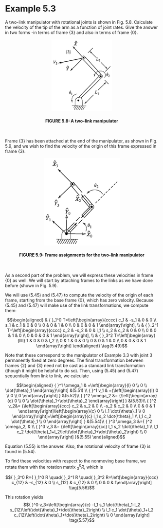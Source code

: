 &emsp;
# Example 5.3

A two-link manipulator with rotational joints is shown in Fig. 5.8. Calculate the velocity of the tip of the arm as a function of joint rates. Give the answer in two forms -in terms of frame $\{3\}$ and also in terms of frame $\{0\}$.

<div align=center>
    <img src="imgs/5.8.png" width=200>
    <h4>FIGURE 5.8: A two-link manipulator</h>
</div>
&emsp;

Frame $\{3\}$ has been attached at the end of the manipulator, as shown in Fig. 5.9, and we wish to find the velocity of the origin of this frame expressed in frame $\{3\}$. 

<div align=center>
    <img src="imgs/5.9.png" width=250>
    <h4>FIGURE 5.9: Frame assignments for the two-link manipulator</h>
</div>
&emsp;

As a second part of the problem, we will express these velocities in frame $\{0\}$ as well. We will start by attaching frames to the links as we have done before (shown in Fig. 5.9).

We will use $(5.45)$ and $(5.47)$ to compute the velocity of the origin of each frame, starting from the base frame $\{0\}$, which has zero velocity. Because (5.45) and (5.47) will make use of the link transformations, we compute them:

$$\begin{aligned}
& { }_1^0 T=\left[\begin{array}{cccc}
c_1 & -s_1 & 0 & 0 \\
s_1 & c_1 & 0 & 0 \\
0 & 0 & 1 & 0 \\
0 & 0 & 0 & 1
\end{array}\right], \\
& { }_2^1 T=\left[\begin{array}{cccc}
c_2 & -s_2 & 0 & l_1 \\
s_2 & c_2 & 0 & 0 \\
0 & 0 & 1 & 0 \\
0 & 0 & 0 & 1
\end{array}\right], \\
& { }_3^2 T=\left[\begin{array}{llll}
1 & 0 & 0 & l_2 \\
0 & 1 & 0 & 0 \\
0 & 0 & 1 & 0 \\
0 & 0 & 0 & 1
\end{array}\right] 
\end{aligned} \tag{5.49}$$

Note that these correspond to the manipulator of Example 3.3 with joint 3 permanently fixed at zero degrees. The final transformation between frames $\{2\}$ and $\{3\}$ need not be cast as a standard link transformation (though it might be helpful to do so). Then, using (5.45) and (5.47) sequentially from link to link, we calculate

$$\begin{aligned}
{ }^1 \omega_1 & =\left[\begin{array}{l}
0 \\ 0 \\ \dot{\theta}_1
\end{array}\right] &(5.51) \\
{ }^1 v_1 & ={\left[\begin{array}{l}
0 \\ 0 \\ 0
\end{array}\right] } &(5.52)\\
{ }^2 \omega_2 &= {\left[\begin{array}{c}
0 \\ 0 \\
\dot{\theta}_1+\dot{\theta}_2
\end{array}\right] } &(5.53)\\
{ }^2 v_2&= {\left[\begin{array}{ccc}
c_2 & s_2 & 0 \\
-s_2 & c_2 & 0 \\
0 & 0 & 1
\end{array}\right]\left[\begin{array}{c}
0 \\
l_1 \dot{\theta}_1 \\
0
\end{array}\right]=\left[\begin{array}{c}
l_1 s_2 \dot{\theta}_1 \\
l_1 c_2 \dot{\theta}_1 \\ 0
\end{array}\right] } &(5.54)\\
{ }^3 \omega_3 &={ }^2 \omega_2, & \\
{ }^3 v_3 &=  {\left[\begin{array}{cc}
l_1 s_2 \dot{\theta}_1 \\
l_1 c_2 \dot{\theta}_1+l_2\left(\dot{\theta}_1+\dot{\theta}_2\right) \\
0
\end{array}\right] }&(5.55)
\end{aligned}$$

Equation (5.55) is the answer. Also, the rotational velocity of frame $\{3\}$ is found in (5.54).

To find these velocities with respect to the nonmoving base frame, we rotate them with the rotation matrix ${ }_3^0 R$, which is

$${ }_3^0 R={ }_1^0 R \quad{ }_2^1 R \quad{ }_3^2 R=\left[\begin{array}{ccc}
c_{12} & -s_{12} & 0 \\
s_{12} & c_{12} & 0 \\
0 & 0 & 1\end{array}\right] \tag{5.56}$$

This rotation yields
$${ }^0 v_3=\left[\begin{array}{c}
-l_1 s_1 \dot{\theta}_1-l_2 s_{12}\left(\dot{\theta}_1+\dot{\theta}_2\right) \\
l_1 c_1 \dot{\theta}_1+l_2 c_{12}\left(\dot{\theta}_1+\dot{\theta}_2\right) \\
0
\end{array}\right] \tag{5.57}$$